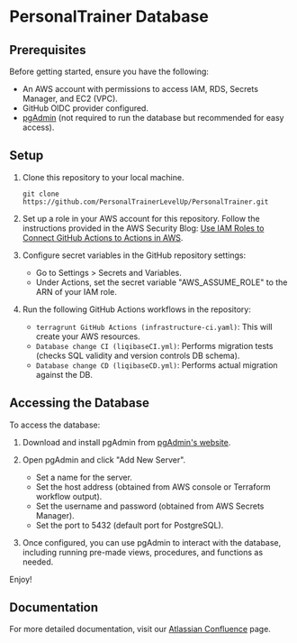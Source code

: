 # PersonalTrainer Database

## Prerequisites
Before getting started, ensure you have the following:

- An AWS account with permissions to access IAM, RDS, Secrets Manager, and EC2 (VPC).
- GitHub OIDC provider configured.
- [pgAdmin](https://www.pgadmin.org/) (not required to run the database but recommended for easy access).

## Setup
1. Clone this repository to your local machine. 
   ```
   git clone https://github.com/PersonalTrainerLevelUp/PersonalTrainer.git

3. Set up a role in your AWS account for this repository. Follow the instructions provided in the AWS Security Blog: [Use IAM Roles to Connect GitHub Actions to Actions in AWS](https://aws.amazon.com/blogs/security/use-iam-roles-to-connect-github-actions-to-actions-in-aws/).

4. Configure secret variables in the GitHub repository settings:
   - Go to Settings > Secrets and Variables.
   - Under Actions, set the secret variable "AWS_ASSUME_ROLE" to the ARN of your IAM role.

5. Run the following GitHub Actions workflows in the repository:
   - `terragrunt GitHub Actions (infrastructure-ci.yaml)`: This will create your AWS resources.
   - `Database change CI (liqibaseCI.yml)`: Performs migration tests (checks SQL validity and version controls DB schema).
   - `Database change CD (liqibaseCD.yml)`: Performs actual migration against the DB.

## Accessing the Database
To access the database:

1. Download and install pgAdmin from [pgAdmin's website](https://www.pgadmin.org/).

2. Open pgAdmin and click "Add New Server".
   - Set a name for the server.
   - Set the host address (obtained from AWS console or Terraform workflow output).
   - Set the username and password (obtained from AWS Secrets Manager).
   - Set the port to 5432 (default port for PostgreSQL).

3. Once configured, you can use pgAdmin to interact with the database, including running pre-made views, procedures, and functions as needed.


Enjoy!

## Documentation
For more detailed documentation, visit our [Atlassian Confluence](https://personaltrainer.atlassian.net/l/cp/FKCG25vJ) page.
